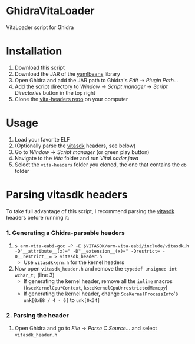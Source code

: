 # GhidraVitaLoader
VitaLoader script for Ghidra

# Installation
1. Download this script
2. Download the JAR of the [yamlbeans](https://github.com/EsotericSoftware/yamlbeans/releases) library
3. Open Ghidra and add the JAR path to Ghidra's _Edit_ -> _Plugin Path..._
4. Add the script directory to _Window_ -> _Script manager_ -> _Script Directories_ button in the top right
5. Clone the [vita-headers repo](https://github.com/vitasdk/vita-headers) on your computer

# Usage
1. Load your favorite ELF
2. (Optionally parse the [vitasdk](https://vitasdk.org/) headers, see below)
3. Go to _Window_ -> _Script manager_ (or green play button)
4. Navigate to the _Vita_ folder and run _VitaLoader.java_
5. Select the `vita-headers` folder you cloned, the one that contains the `db` folder

# Parsing vitasdk headers
To take full advantage of this script, I recommend parsing the [vitasdk](https://vitasdk.org/) headers before running it:

### 1. Generating a Ghidra-parsable headers

1. `$ arm-vita-eabi-gcc -P -E $VITASDK/arm-vita-eabi/include/vitasdk.h -D"__attribute__(x)=" -D"__extension__(x)=" -Drestrict= -D__restrict__= > vitasdk_header.h`
    * Use `vitasdkkern.h` for the kernel headers
2. Now open `vitasdk_header.h` and remove the `typedef unsigned int wchar_t;` (line 3)
    * If generating the kernel header, remove all the `inline` macros (`ksceKernelCpu*Context`, `ksceKernelCpuUnrestrictedMemcpy`)
    * If generating the kernel header, change `SceKernelProcessInfo`'s `unk[0xE8 / 4 - 6]` to `unk[0x34]`

### 2. Parsing the header
1. Open Ghidra and go to _File_ -> _Parse C Source..._ and select `vitasdk_header.h`
